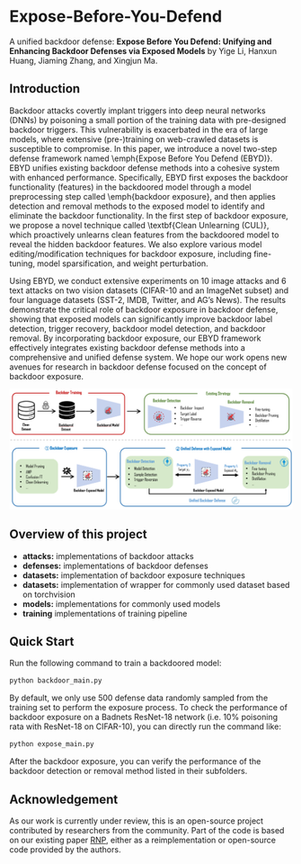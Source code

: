 # Expose-Before-You-Defend
A unified backdoor defense: **Expose Before You Defend: Unifying and Enhancing Backdoor Defenses via Exposed Models** by Yige Li, Hanxun Huang, Jiaming Zhang, and Xingjun Ma.

## Introduction

Backdoor attacks covertly implant triggers into deep neural networks (DNNs) by poisoning a small portion of the training data with pre-designed backdoor triggers. This vulnerability is exacerbated in the era of large models, where extensive (pre-)training on web-crawled datasets is susceptible to compromise.
In this paper, we introduce a novel two-step defense framework named \emph{Expose Before You Defend (EBYD)}. EBYD unifies existing backdoor defense methods into a cohesive system with enhanced performance. Specifically, EBYD first exposes the backdoor functionality (features) in the backdoored model through a model preprocessing step called \emph{backdoor exposure}, and then applies detection and removal methods to the exposed model to identify and eliminate the backdoor functionality.
In the first step of backdoor exposure, we propose a novel technique called \textbf{Clean Unlearning (CUL)}, which proactively unlearns clean features from the backdoored model to reveal the hidden backdoor features. We also explore various model editing/modification techniques for backdoor exposure, including fine-tuning, model sparsification, and weight perturbation.

Using EBYD, we conduct extensive experiments on 10 image attacks and 6 text attacks on two vision datasets (CIFAR-10 and an ImageNet subset) and four language datasets (SST-2, IMDB, Twitter, and AG’s News). The results demonstrate the critical role of backdoor exposure in backdoor defense, showing that exposed models can significantly improve backdoor label detection, trigger recovery, backdoor model detection, and backdoor removal.
By incorporating backdoor exposure, our EBYD framework effectively integrates existing backdoor defense methods into a comprehensive and unified defense system. We hope our work opens new avenues for research in backdoor defense focused on the concept of backdoor exposure.

<div align="center">
  <img src="assets/EBYD_overview.png" alt="EBYD" />
</div>


## Overview of this project
- **attacks:** implementations of backdoor attacks
- **defenses:** implementations of backdoor defenses
- **datasets:** implementation of backdoor exposure techniques
- **datasets:** implementation of wrapper for commonly used dataset based on torchvision
- **models:** implementations for commonly used models
- **training** implementations of training pipeline

## Quick Start
Run the following command to train a backdoored model:

```bash
python backdoor_main.py
```

By default, we only use 500 defense data randomly sampled from the training set to perform the exposure process. To check the performance of backdoor exposure on a Badnets ResNet-18 network (i.e. 10% poisoning rata with ResNet-18 on CIFAR-10), you can directly run the command like:

```bash
python expose_main.py
```

After the backdoor exposure, you can verify the performance of the backdoor detection or removal method listed in their subfolders.

## Acknowledgement
As our work is currently under review, this is an open-source project contributed by researchers from the community. Part of the code is based on our existing paper [RNP](https://github.com/bboylyg/RNP), either as a reimplementation or open-source code provided by the authors.
